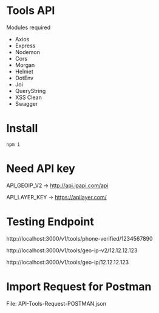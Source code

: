 # Tools API

Modules required

- Axios
- Express
- Nodemon
- Cors
- Morgan
- Helmet
- DotEnv
- Joi
- QueryString
- XSS Clean
- Swagger

# Install

`npm i`

# Need API key

API_GEOIP_V2 -> http://api.ipapi.com/api

API_LAYER_KEY -> https://apilayer.com/

# Testing Endpoint

http://localhost:3000/v1/tools/phone-verified/1234567890

http://localhost:3000/v1/tools/geo-ip-v2/12.12.12.123

http://localhost:3000/v1/tools/geo-ip/12.12.12.123

# Import Request for Postman

File: API-Tools-Request-POSTMAN.json
